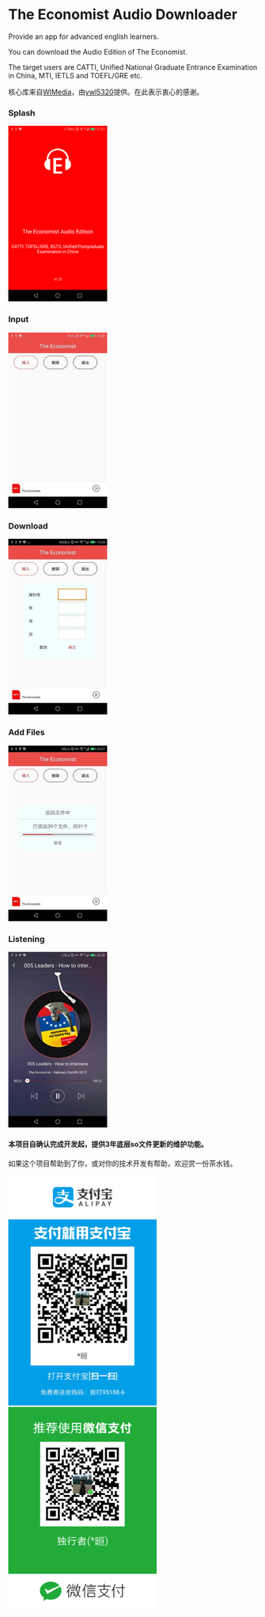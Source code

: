 # The Economist Audio Downloader

Provide an app for advanced english learners.

You can download the Audio Edition of The Economist.

The target users are CATTI, Unified National Graduate Entrance Examination in China, MTI, IETLS and TOEFL/GRE etc.

核心库来自[WlMedia](https://github.com/wanliyang1990/wlmedia)，由[ywl5320](https://github.com/wanliyang1990)提供。在此表示衷心的感谢。

### Splash

<img src="./img/Screenshot_20190207-210759.png" width="200">

### Input

<img src="./img/screenshot-1549538982399.jpg" width="200">

### Download

<img src="./img/screenshot-1549539248491.jpg" width="200">

### Add Files

<img src="./img/screenshot-1549541198033.jpg" width="200">

### Listening

<img src="./img/screenshot-1549541278642.jpg" width="200">


#### 本项目自确认完成开发起，提供3年底层so文件更新的维护功能。

如果这个项目帮助到了你，或对你的技术开发有帮助，欢迎赏一份茶水钱。

<img src="./qr/alipay_qr.jpg" width="300"> <img src="./qr/weixin_qr.png" width="300">
